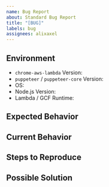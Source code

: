 ```yaml
---
name: Bug Report
about: Standard Bug Report
title: "[BUG]"
labels: bug
assignees: alixaxel
---
```


<!---
For Chromium-specific bugs, please refer to:
https://bugs.chromium.org/p/chromium

For Puppeteer-specific bugs, please refer to:
https://github.com/GoogleChrome/puppeteer/issues
-->

## Environment
* `chrome-aws-lambda` Version:
* `puppeteer` / `puppeteer-core` Version:
* OS: <!-- Linux | Mac | Windows -->
* Node.js Version: <!-- 8.x | 10.x | 12.x | 14.x -->
* Lambda / GCF Runtime: <!-- `nodejs8.10` | `nodejs10.x` | `nodejs12.x` -->

## Expected Behavior
<!-- What should have happened. -->

## Current Behavior
<!-- What happened instead. -->

## Steps to Reproduce
<!-- Include code and/or URLs to reproduce this issue. -->

<!--
```js
const chromium = require('chrome-aws-lambda');

exports.handler = async (event, context, callback) => {
  let result = null;
  let browser = null;

  try {
    browser = await chromium.puppeteer.launch({
      args: chromium.args,
      defaultViewport: chromium.defaultViewport,
      executablePath: await chromium.executablePath,
      headless: chromium.headless,
      ignoreHTTPSErrors: true,
    });

    let page = await browser.newPage();

    await page.goto(event.url || 'https://example.com');

    result = await page.title();
  } catch (error) {
    return callback(error);
  } finally {
    if (browser !== null) {
      await browser.close();
    }
  }

  return callback(null, result);
};
```
-->

## Possible Solution
<!-- Not mandatory, but you can suggest a fix or reason for the bug. -->
